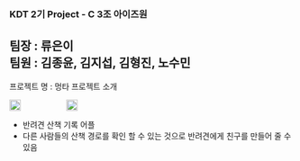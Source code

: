 ### KDT 2기 Project - C 3조 아이즈원
팀장 : 류은이  
팀원 : 김종윤, 김지섭, 김형진, 노수민
---
프로젝트 명 : 멍타
프로젝트 소개
<div style="display: flex;">
  <img height = '20%' src = 'https://user-images.githubusercontent.com/117888227/227817898-a9a53503-9931-4b02-bd13-4b594eed3315.png'>
  <img height = '20%' src = 'https://user-images.githubusercontent.com/117888227/227817906-d499a4b7-d7ae-4ed0-982c-594fcd1a5e8f.png'>
</div>

- 반려견 산책 기록 어플
- 다른 사람들의 산책 경로를 확인 할 수 있는 것으로 반려견에게 친구를 만들어 줄 수 있음
